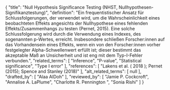 {
    "title": "Null Hypothesis Significance Testing (NHST, Nullhypothesen-Signifikanztestung)",
    "definition": "Ein frequentistischer Ansatz für Schlussfolgerungen, der verwendet wird, um die Wahrscheinlichkeit eines beobachteten Effekts angesichts der Nullhypothese eines fehlenden Effekts/Zusammenhangs zu testen (Pernet, 2015). Eine solche Schlussfolgerung wird durch die Verwendung eines Indexes, des sogenannten p-Wertes, erreicht. Insbesondere schließen Forscher:innen auf das Vorhandensein eines Effekts, wenn ein von den Forscher:innen vorher festgelegter Alpha-Schwellenwert erfüllt ist; dieser bestimmt das akzeptable Maß an Unsicherheit und ist eng mit dem Typ-I-Fehler verbunden.",
    "related_terms": [
        "Inference",
        "P-value",
        "Statistical significance",
        "Type I error"
    ],
    "references": [
        "Lakens et al. ( 2018 ); Pernet (2015); Spence and Stanley (2018)"
    ],
    "alt_related_terms": [
        null
    ],
    "drafted_by": [
        "Alaa AlDoh"
    ],
    "reviewed_by": [
        "Jamie P. Cockcroft",
        "Annalise A. LaPlume",
        "Charlotte R. Pennington ",
        "Sonia Rishi"
    ]
}
